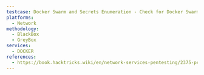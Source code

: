 ```yaml
---
testcase: Docker Swarm and Secrets Enumeration - Check for Docker Swarm mode, secrets, configs accessible through the API
platforms: 
  - Network
methodology: 
  - BlackBox
  - GreyBox
services:
  - DOCKER
references:
  - https://book.hacktricks.wiki/en/network-services-pentesting/2375-pentesting-docker.html
---
```

